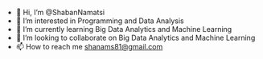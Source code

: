 - 👋 Hi, I’m @ShabanNamatsi
- 👀 I’m interested in Programming and Data Analysis
- 🌱 I’m currently learning Big Data Analytics and Machine Learning
- 💞️ I’m looking to collaborate on Big Data Analytics and Machine Learning
- 📫 How to reach me shanams81@gmail.com

<!---
ShabanNM/ShabanNM is a ✨ special ✨ repository because its `README.md` (this file) appears on your GitHub profile.
You can click the Preview link to take a look at your changes.
--->
